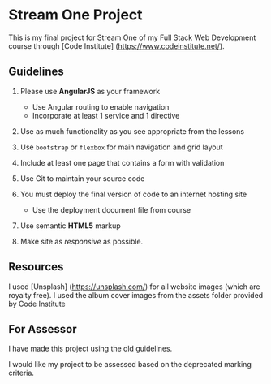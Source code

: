 # Stream One Project

This is my final project for Stream One of my Full Stack Web Development course through [Code Institute] (https://www.codeinstitute.net/).

## Guidelines

1. Please use **AngularJS** as your framework
	- Use Angular routing to enable navigation
	- Incorporate at least 1 service and 1 directive

2. Use as much functionality as you see appropriate from the lessons
3. Use ```bootstrap``` or ```flexbox``` for main navigation and grid layout
4. Include at least one page that contains a form with validation
5. Use Git to maintain your source code
6. You must deploy the final version of code to an internet hosting site
	- Use the deployment document file from course
7. Use semantic **HTML5** markup
8. Make site as *responsive* as possible.


## Resources

I used [Unsplash] (https://unsplash.com/) for all website images (which are royalty free).
I used the album cover images from the assets folder provided by Code Institute

## For Assessor

I have made this project using the old guidelines.

I would like my project to be assessed based on the deprecated marking criteria.